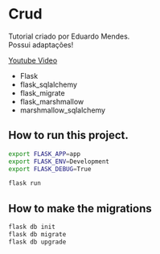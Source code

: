# Crud

 Tutorial criado por Eduardo Mendes.
 <br>Possui adaptações!

[Youtube Video](https://www.youtube.com/watch?v=WzaKIRJBGXo&t=637s)

- Flask
- flask_sqlalchemy
- flask_migrate
- flask_marshmallow
- marshmallow_sqlalchemy

## How to run this project.

```sh
export FLASK_APP=app
export FLASK_ENV=Development
export FLASK_DEBUG=True

flask run
```

## How to make the migrations

```sh
flask db init
flask db migrate
flask db upgrade
```